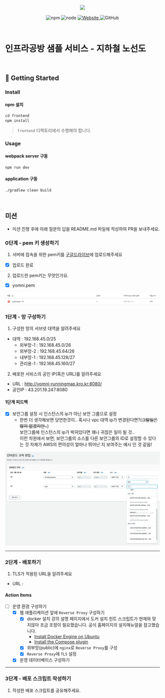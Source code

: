 <p align="center">
    <img width="200px;" src="https://raw.githubusercontent.com/woowacourse/atdd-subway-admin-frontend/master/images/main_logo.png"/>
</p>
<p align="center">
  <img alt="npm" src="https://img.shields.io/badge/npm-%3E%3D%205.5.0-blue">
  <img alt="node" src="https://img.shields.io/badge/node-%3E%3D%209.3.0-blue">
  <a href="https://edu.nextstep.camp/c/R89PYi5H" alt="nextstep atdd">
    <img alt="Website" src="https://img.shields.io/website?url=https%3A%2F%2Fedu.nextstep.camp%2Fc%2FR89PYi5H">
  </a>
  <img alt="GitHub" src="https://img.shields.io/github/license/next-step/atdd-subway-service">
</p>

<br>

# 인프라공방 샘플 서비스 - 지하철 노선도

<br>

## 🚀 Getting Started

### Install
#### npm 설치
```
cd frontend
npm install
```
> `frontend` 디렉토리에서 수행해야 합니다.

### Usage
#### webpack server 구동
```
npm run dev
```
#### application 구동
```
./gradlew clean build
```
<br>

## 미션

* 미션 진행 후에 아래 질문의 답을 README.md 파일에 작성하여 PR을 보내주세요.

### 0단계 - pem 키 생성하기

1. 서버에 접속을 위한 pem키를 [구글드라이브](https://drive.google.com/drive/folders/1dZiCUwNeH1LMglp8dyTqqsL1b2yBnzd1?usp=sharing)에 업로드해주세요
  - [x] 업로드 완료
2. 업로드한 pem키는 무엇인가요.
  - [x] yomni.pem  

![](images/key-pair.png)


### 1단계 - 망 구성하기
1. 구성한 망의 서브넷 대역을 알려주세요
- 대역 : 192.168.45.0/25
  - 외부망-1 : 192.168.45.0/26
  - 외부망-2 : 192.168.45.64/26
  - 내부망-1 : 192.168.45.128/27
  - 관리용-1 : 192.168.45.160/27

2. 배포한 서비스의 공인 IP(혹은 URL)를 알려주세요

- URL : http://yomni-runningmap.kro.kr:8080/
- 공인IP : 43.201.19.247:8080

#### 1단계 피드백
- [x] 보안그룹 설정 시 인스턴스의 ip가 아닌 보안 그룹으로 설정
  - 한번 더 생각해보면 당연한것이.. 혹시나 vpc 대역 ip가 변경된다면?(~~그럴일은 많이 없겠지만..~~)  
  보안그룹에 인스턴스의 ip가 박혀있다면 꽤나 귀찮은 일이 될 것..  
  이런 차원에서 보면, 보안그룹의 소스를 다른 보안그룹의 ID로 설정할 수 있다는 것 자체가 AWS의 편의성이 얼마나 뛰어난 지 보여주는 예시 인 것 같음!

![](images/step1-feedback.png)

---

### 2단계 - 배포하기
1. TLS가 적용된 URL을 알려주세요

- URL : 

#### Action Items
- [ ] 운영 환경 구성하기
  - [x] 웹 애플리케이션 앞에 `Reverse Proxy` 구성하기 
    - [x] docker 설치 강의 설명 페이지에서 도커 설치 힌트 스크립트가 현재와 맞지않아 조금 조정이 필요했습니다. 공식 홈페이지의 설치매뉴얼을 참고했습니다. 
      - [Install Docker Engine on Ubuntu](https://docs.docker.com/engine/install/ubuntu/)
      - [Install the Compose plugin](https://docs.docker.com/compose/install/linux/)
    - [x] 외부망(public)에 `nginx`로 `Reverse Proxy`를 구성
    - [x] `Reverse Proxy`에 `TLS` 설정
  - [x] 운영 데이터베이스 구성하기

---

### 3단계 - 배포 스크립트 작성하기

1. 작성한 배포 스크립트를 공유해주세요.


